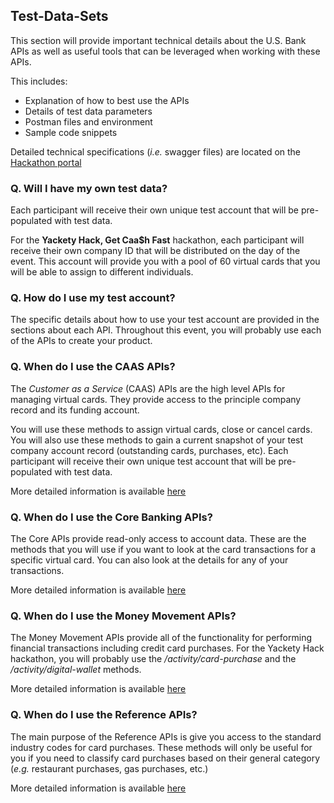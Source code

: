 ## Test-Data-Sets

This section will provide important technical details about the U.S. Bank APIs as well as useful tools that can be leveraged when working with these APIs.

This includes:
 - Explanation of how to best use the APIs
 - Details of test data parameters
 - Postman files and environment
 - Sample code snippets

Detailed technical specifications (*i.e.* swagger files) are located on the [Hackathon portal](https://hacktotrack-innovation.usbank.com/)

### Q. Will I have my own test data?
Each participant will receive their own unique test account that will be pre-populated with test data.

For the **Yackety Hack, Get Caa$h Fast** hackathon, each participant will receive their own company ID that will be distributed on the day of the event. This account will provide you with a pool of 60 virtual cards that you will be able to assign to different individuals.

### Q. How do I use my test account?
The specific details about how to use your test account are provided in the sections about each API. Throughout this event, you will probably use each of the APIs to create your product.

### Q. When do I use the CAAS APIs?
The *Customer as a Service* (CAAS) APIs are the high level APIs for managing virtual cards. They provide access to the principle company record and its funding account.

You will use these methods to assign virtual cards, close or cancel cards. You will also use these methods to gain a current snapshot of your test company account record (outstanding cards, purchases, etc).
Each participant will receive their own unique test account that will be pre-populated with test data.

More detailed information is available [here](https://github.com/usbank/Test-Data-Sets/blob/Test-Data-Sets/CAAS.md)

### Q. When do I use the Core Banking APIs?
The Core APIs provide read-only access to account data. These are the methods that you will use if you want to look at the card transactions for a specific virtual card. You can also look at the details for any of your transactions.

More detailed information is available [here](https://github.com/usbank/Test-Data-Sets/blob/Core-Banking.md)

### Q. When do I use the Money Movement APIs?
The Money Movement APIs provide all of the functionality for performing financial transactions including credit card purchases. For the Yackety Hack hackathon, you will probably use the */activity/card-purchase* and the */activity/digital-wallet* methods.

More detailed information is available [here](https://github.com/usbank/Test-Data-Sets/blob/master/Money-Movement.md)

### Q. When do I use the Reference APIs?
The main purpose of the Reference APIs is give you access to the standard industry codes for card purchases. These methods will only be useful for you if you need to classify card purchases based on their general category (*e.g.* restaurant purchases, gas purchases, etc.)

More detailed information is available [here](https://github.com/usbank/Test-Data-Sets/blob/master/Reference.md)
